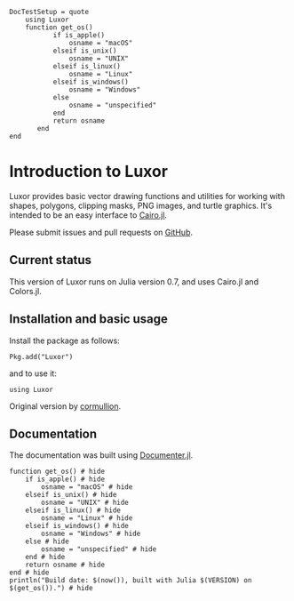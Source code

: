 ```@meta
DocTestSetup = quote
    using Luxor
    function get_os()
           if is_apple()
               osname = "macOS"
           elseif is_unix()
               osname = "UNIX"
           elseif is_linux()
               osname = "Linux"
           elseif is_windows()
               osname = "Windows"
           else
               osname = "unspecified"
           end
           return osname
       end
end
```

# Introduction to Luxor

Luxor provides basic vector drawing functions and utilities for working with shapes, polygons, clipping masks, PNG images, and turtle graphics. It's intended to be an easy interface to [Cairo.jl](https://github.com/JuliaLang/Cairo.jl).

Please submit issues and pull requests on [GitHub](https://github.com/JuliaGraphics/Luxor.jl).

## Current status

This version of Luxor runs on Julia version 0.7, and uses Cairo.jl and Colors.jl.

## Installation and basic usage

Install the package as follows:

```
Pkg.add("Luxor")
```

and to use it:

```
using Luxor
```

Original version by [cormullion](https://github.com/cormullion).

## Documentation

The documentation was built using [Documenter.jl](https://github.com/JuliaDocs).

```@example
function get_os() # hide
    if is_apple() # hide
        osname = "macOS" # hide
    elseif is_unix() # hide
        osname = "UNIX" # hide
    elseif is_linux() # hide
        osname = "Linux" # hide
    elseif is_windows() # hide
        osname = "Windows" # hide
    else # hide
        osname = "unspecified" # hide
    end # hide
    return osname # hide
end # hide
println("Build date: $(now()), built with Julia $(VERSION) on $(get_os()).") # hide
```
